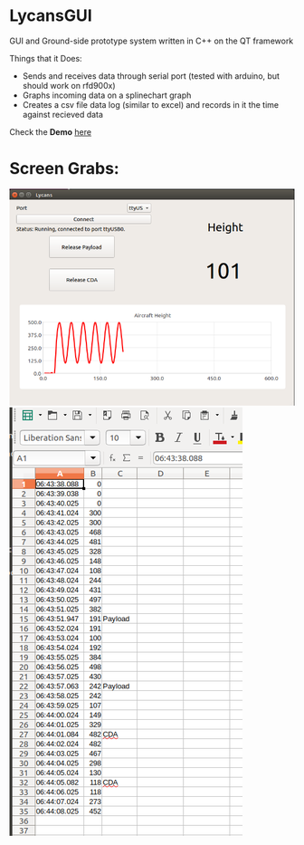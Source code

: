 # LycansGUI
GUI and Ground-side prototype system written in C++ on the QT framework

Things that it Does:
* Sends and receives data through serial port (tested with arduino, but should work on rfd900x)
* Graphs incoming data on a splinechart graph
* Creates a csv file data log (similar to excel) and records in it the time against recieved data

Check the **Demo** [here](https://drive.google.com/file/d/1wGvZVUVXI5cjCqmu84g668lhaW0fSIiO/view?usp=sharing)
# Screen Grabs:
![alt text](https://github.com/PoeQulta/LycansGUI/blob/master/images/GUILayout.png?raw=true)
![alt text](https://github.com/PoeQulta/LycansGUI/blob/master/images/testDatalog.png?raw=true)
